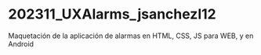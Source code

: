 # 202311_UXAlarms_jsanchezl12
Maquetación de la aplicación de alarmas en HTML, CSS, JS para WEB, y en Android
